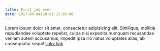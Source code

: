 ```yaml
---
title: First job ever
date: 2017-04-04T20:01:17-05:00
---
```


Lorem ipsum dolor sit amet, consectetur adipisicing elit. Similique, mollitia repudiandae voluptate repellat, culpa nisi expedita numquam recusandae veniam autem accusamus, impedit ipsa illo natus voluptates alias, ab consequatur sequi! [linky link](https://rebol.com)

